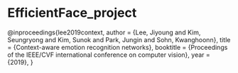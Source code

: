 # EfficientFace_project

@inproceedings{lee2019context,
  author    = {Lee, Jiyoung and Kim, Seungryong and Kim, Sunok and Park, Jungin and Sohn, Kwanghoonn},
  title     = {Context-aware emotion recognition networks},
  booktitle = {Proceedings of the IEEE/CVF international conference on computer vision},
  year      = {2019},
}

